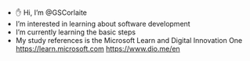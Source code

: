 - ✋️ Hi, I’m @GSCorlaite
- I’m interested in learning about software development
- I’m currently learning the basic steps
- My study references is the Microsoft Learn and Digital Innovation One
  https://learn.microsoft.com
  https://www.dio.me/en
